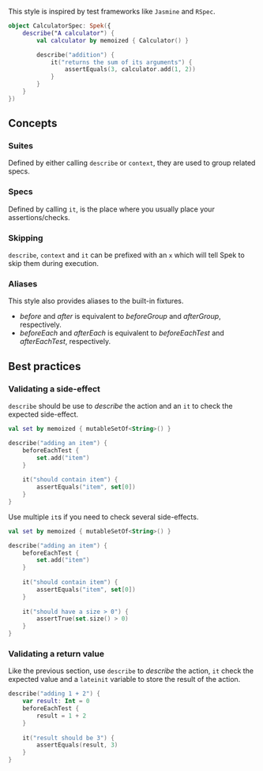 This style is inspired by test frameworks like `Jasmine` and `RSpec`.

```kotlin
object CalculatorSpec: Spek({
    describe("A calculator") {
        val calculator by memoized { Calculator() }

        describe("addition") {
            it("returns the sum of its arguments") {
                assertEquals(3, calculator.add(1, 2))
            }
        }
    }
})
```
## Concepts
### Suites
Defined by either calling `describe` or `context`, they are used to group related specs.

### Specs
Defined by calling `it`, is the place where you usually place your assertions/checks.

### Skipping
`describe`, `context` and `it` can be prefixed with an `x` which will tell Spek to skip them during execution.

### Aliases
This style also provides aliases to the built-in fixtures.

- *before* and *after* is equivalent to *beforeGroup* and *afterGroup*, respectively.
- *beforeEach* and *afterEach* is equivalent to *beforeEachTest* and *afterEachTest*, respectively.

## Best practices
### Validating a side-effect
`describe` should be use to _describe_ the action and an `it` to check the expected side-effect.
 
```kotlin
val set by memoized { mutableSetOf<String>() }

describe("adding an item") {
    beforeEachTest {
        set.add("item")
    }
    
    it("should contain item") {
        assertEquals("item", set[0])
    }
}
```

Use multiple `it`s if you need to check several side-effects.

```kotlin
val set by memoized { mutableSetOf<String>() }

describe("adding an item") {
    beforeEachTest {
        set.add("item")
    }
    
    it("should contain item") {
        assertEquals("item", set[0])
    }
    
    it("should have a size > 0") {
        assertTrue(set.size() > 0)
    }
}
```

### Validating a return value
Like the previous section, use `describe` to _describe_ the action, `it` check the expected value and a `lateinit` variable to store the
result of the action.

```kotlin
describe("adding 1 + 2") {
    var result: Int = 0
    beforeEachTest {
        result = 1 + 2
    }
    
    it("result should be 3") {
        assertEquals(result, 3)
    }
}
```
